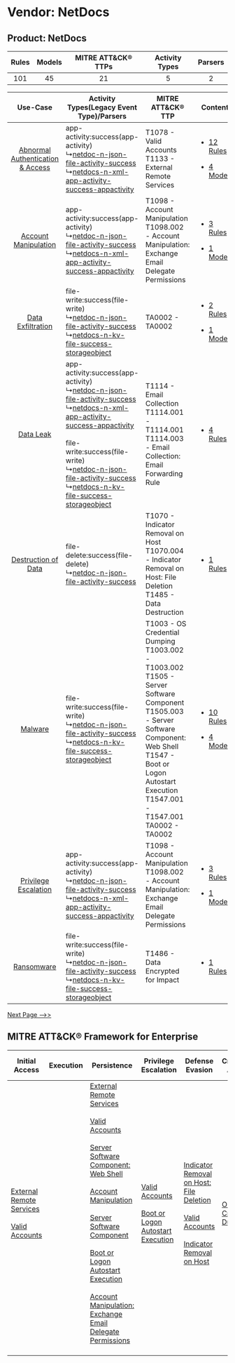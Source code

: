 Vendor: NetDocs
===============
Product: NetDocs
----------------
| Rules | Models | MITRE ATT&CK® TTPs | Activity Types | Parsers |
|:-----:|:------:|:------------------:|:--------------:|:-------:|
|  101  |   45   |         21         |       5        |    2    |

|    Use-Case    | Activity Types(Legacy Event Type)/Parsers    | MITRE ATT&CK® TTP    | Content    |
|:----:| ---- | ---- | ---- |
| [Abnormal Authentication & Access](../../../UseCases/uc_abnormal_authentication_&_access.md) |  app-activity:success(app-activity)<br> ↳[netdoc-n-json-file-activity-success](Ps/pC_netdocnjsonfileactivitysuccess.md)<br> ↳[netdocs-n-xml-app-activity-success-appactivity](Ps/pC_netdocsnxmlappactivitysuccessappactivity.md)<br>    | T1078 - Valid Accounts<br>T1133 - External Remote Services<br>    | [<ul><li>12 Rules</li></ul><ul><li>4 Models</li></ul>](RM/r_m_netdocs_netdocs_Abnormal_Authentication_&_Access.md) |
|    [Account Manipulation](../../../UseCases/uc_account_manipulation.md)    |  app-activity:success(app-activity)<br> ↳[netdoc-n-json-file-activity-success](Ps/pC_netdocnjsonfileactivitysuccess.md)<br> ↳[netdocs-n-xml-app-activity-success-appactivity](Ps/pC_netdocsnxmlappactivitysuccessappactivity.md)<br>    | T1098 - Account Manipulation<br>T1098.002 - Account Manipulation: Exchange Email Delegate Permissions<br>    | [<ul><li>3 Rules</li></ul><ul><li>1 Models</li></ul>](RM/r_m_netdocs_netdocs_Account_Manipulation.md)    |
|    [Data Exfiltration](../../../UseCases/uc_data_exfiltration.md)    |  file-write:success(file-write)<br> ↳[netdoc-n-json-file-activity-success](Ps/pC_netdocnjsonfileactivitysuccess.md)<br> ↳[netdocs-n-kv-file-success-storageobject](Ps/pC_netdocsnkvfilesuccessstorageobject.md)<br>    | TA0002 - TA0002<br>    | [<ul><li>2 Rules</li></ul><ul><li>1 Models</li></ul>](RM/r_m_netdocs_netdocs_Data_Exfiltration.md)    |
|    [Data Leak](../../../UseCases/uc_data_leak.md)    |  app-activity:success(app-activity)<br> ↳[netdoc-n-json-file-activity-success](Ps/pC_netdocnjsonfileactivitysuccess.md)<br> ↳[netdocs-n-xml-app-activity-success-appactivity](Ps/pC_netdocsnxmlappactivitysuccessappactivity.md)<br><br> file-write:success(file-write)<br> ↳[netdoc-n-json-file-activity-success](Ps/pC_netdocnjsonfileactivitysuccess.md)<br> ↳[netdocs-n-kv-file-success-storageobject](Ps/pC_netdocsnkvfilesuccessstorageobject.md)<br> | T1114 - Email Collection<br>T1114.001 - T1114.001<br>T1114.003 - Email Collection: Email Forwarding Rule<br>    | [<ul><li>4 Rules</li></ul>](RM/r_m_netdocs_netdocs_Data_Leak.md)    |
|    [Destruction of Data](../../../UseCases/uc_destruction_of_data.md)    |  file-delete:success(file-delete)<br> ↳[netdoc-n-json-file-activity-success](Ps/pC_netdocnjsonfileactivitysuccess.md)<br>    | T1070 - Indicator Removal on Host<br>T1070.004 - Indicator Removal on Host: File Deletion<br>T1485 - Data Destruction<br>    | [<ul><li>1 Rules</li></ul>](RM/r_m_netdocs_netdocs_Destruction_of_Data.md)    |
|    [Malware](../../../UseCases/uc_malware.md)    |  file-write:success(file-write)<br> ↳[netdoc-n-json-file-activity-success](Ps/pC_netdocnjsonfileactivitysuccess.md)<br> ↳[netdocs-n-kv-file-success-storageobject](Ps/pC_netdocsnkvfilesuccessstorageobject.md)<br>    | T1003 - OS Credential Dumping<br>T1003.002 - T1003.002<br>T1505 - Server Software Component<br>T1505.003 - Server Software Component: Web Shell<br>T1547 - Boot or Logon Autostart Execution<br>T1547.001 - T1547.001<br>TA0002 - TA0002<br> | [<ul><li>10 Rules</li></ul><ul><li>4 Models</li></ul>](RM/r_m_netdocs_netdocs_Malware.md)    |
|    [Privilege Escalation](../../../UseCases/uc_privilege_escalation.md)    |  app-activity:success(app-activity)<br> ↳[netdoc-n-json-file-activity-success](Ps/pC_netdocnjsonfileactivitysuccess.md)<br> ↳[netdocs-n-xml-app-activity-success-appactivity](Ps/pC_netdocsnxmlappactivitysuccessappactivity.md)<br>    | T1098 - Account Manipulation<br>T1098.002 - Account Manipulation: Exchange Email Delegate Permissions<br>    | [<ul><li>3 Rules</li></ul><ul><li>1 Models</li></ul>](RM/r_m_netdocs_netdocs_Privilege_Escalation.md)    |
|    [Ransomware](../../../UseCases/uc_ransomware.md)    |  file-write:success(file-write)<br> ↳[netdoc-n-json-file-activity-success](Ps/pC_netdocnjsonfileactivitysuccess.md)<br> ↳[netdocs-n-kv-file-success-storageobject](Ps/pC_netdocsnkvfilesuccessstorageobject.md)<br>    | T1486 - Data Encrypted for Impact<br>    | [<ul><li>1 Rules</li></ul>](RM/r_m_netdocs_netdocs_Ransomware.md)    |
[Next Page -->>](2_ds_netdocs_netdocs.md)

MITRE ATT&CK® Framework for Enterprise
--------------------------------------
| Initial Access                                                                                                                                   | Execution | Persistence                                                                                                                                                                                                                                                                                                                                                                                                                                                                                                                                                                                                  | Privilege Escalation                                                                                                                                      | Defense Evasion                                                                                                                                                                                                                                    | Credential Access                                                          | Discovery                                                                         | Lateral Movement | Collection                                                                                                                                                            | Command and Control | Exfiltration | Impact                                                                                                                                              |
| ------------------------------------------------------------------------------------------------------------------------------------------------ | --------- | ------------------------------------------------------------------------------------------------------------------------------------------------------------------------------------------------------------------------------------------------------------------------------------------------------------------------------------------------------------------------------------------------------------------------------------------------------------------------------------------------------------------------------------------------------------------------------------------------------------ | --------------------------------------------------------------------------------------------------------------------------------------------------------- | -------------------------------------------------------------------------------------------------------------------------------------------------------------------------------------------------------------------------------------------------- | -------------------------------------------------------------------------- | --------------------------------------------------------------------------------- | ---------------- | --------------------------------------------------------------------------------------------------------------------------------------------------------------------- | ------------------- | ------------ | --------------------------------------------------------------------------------------------------------------------------------------------------- |
| [External Remote Services](https://attack.mitre.org/techniques/T1133)<br><br>[Valid Accounts](https://attack.mitre.org/techniques/T1078)<br><br> |           | [External Remote Services](https://attack.mitre.org/techniques/T1133)<br><br>[Valid Accounts](https://attack.mitre.org/techniques/T1078)<br><br>[Server Software Component: Web Shell](https://attack.mitre.org/techniques/T1505/003)<br><br>[Account Manipulation](https://attack.mitre.org/techniques/T1098)<br><br>[Server Software Component](https://attack.mitre.org/techniques/T1505)<br><br>[Boot or Logon Autostart Execution](https://attack.mitre.org/techniques/T1547)<br><br>[Account Manipulation: Exchange Email Delegate Permissions](https://attack.mitre.org/techniques/T1098/002)<br><br> | [Valid Accounts](https://attack.mitre.org/techniques/T1078)<br><br>[Boot or Logon Autostart Execution](https://attack.mitre.org/techniques/T1547)<br><br> | [Indicator Removal on Host: File Deletion](https://attack.mitre.org/techniques/T1070/004)<br><br>[Valid Accounts](https://attack.mitre.org/techniques/T1078)<br><br>[Indicator Removal on Host](https://attack.mitre.org/techniques/T1070)<br><br> | [OS Credential Dumping](https://attack.mitre.org/techniques/T1003)<br><br> | [File and Directory Discovery](https://attack.mitre.org/techniques/T1083)<br><br> |                  | [Email Collection](https://attack.mitre.org/techniques/T1114)<br><br>[Email Collection: Email Forwarding Rule](https://attack.mitre.org/techniques/T1114/003)<br><br> |                     |              | [Data Destruction](https://attack.mitre.org/techniques/T1485)<br><br>[Data Encrypted for Impact](https://attack.mitre.org/techniques/T1486)<br><br> |